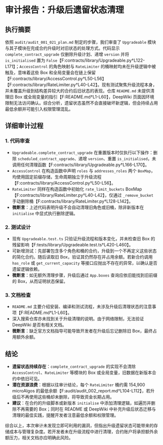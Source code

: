 # 审计报告：升级后遗留状态清理

## 执行摘要

依照 `audit/audit_001_021_plan.md` 制定的步骤，我们审查了 `Upgradeable` 模块与其子模块在完成合约升级时对旧状态的处理方式。代码显示 `complete_contract_upgrade` 仅删除升级计划、递增 `version` 并将 `is_initialised` 置为 `False`【F:contracts/library/Upgradeable.py†L122-L171】；`AccessControl` 的角色映射与 `RateLimiter` 的桶映射均未在升级逻辑中被触及，意味着这些 Box 和全局变量会在链上保留【F:contracts/library/AccessControl.py†L50-L56】【F:contracts/library/RateLimiter.py†L40-L42】。现有测试聚焦升级流程本身，并未覆盖升级到结构差异较大的合约后旧状态的表现。仓库 `README.md` 未提供清理旧 Box 或全局变量的指引【F:README.md†L1-L60】，DeepWiki 页面因环境限制无法访问确认。综合分析，遗留状态虽然不会直接破坏新逻辑，但会持续占用最低余额并可能引入权限管理混乱。

## 详细审计过程

### 1. 代码审查
- `Upgradeable.complete_contract_upgrade` 在重置版本时仅执行以下操作：删除 `scheduled_contract_upgrade`、递增 `version`、重置 `is_initialised`，未调用任何清理函数【F:contracts/library/Upgradeable.py†L166-L170】。
- `AccessControl` 在构造函数中声明 `roles` 与 `addresses_roles` 两个 `BoxMap`，均使用固定前缀存储，生命周期独立于升级流程【F:contracts/library/AccessControl.py†L50-L56】。
- `RateLimiter` 同样在构造函数中初始化 `rate_limit_buckets` BoxMap【F:contracts/library/RateLimiter.py†L40-L42】，仅通过 `_remove_bucket` 手动删除桶【F:contracts/library/RateLimiter.py†L128-L142】。
- **微断言**：上述代码表明升级不会自动清理旧角色或旧桶，除非新版本在 `initialise` 中显式执行删除逻辑。

### 2. 测试设计
- 现有 `Upgradeable.test.ts` 只验证升级流程和版本变化，并未检查旧 Box 的残留影响【F:tests/library/Upgradeable.test.ts†L420-L460】。
- 可新增测试：先部署包含多个角色和桶的合约，升级到一个不再定义这些状态的简化合约。随后读取旧 Box，验证其仍然存在并占用余额。若新合约调用 `has_role` 或 `get_current_capacity` 等接口应抛出不存在的异常，以确认是否遗留逻辑依赖。
- **微断言**：如无额外清理步骤，升级后通过 `App.boxes` 查询应依旧能找到旧前缀的 Box，从而证明状态保留。

### 3. 文档检查
- `README.md` 主要介绍安装、编译和测试流程，未涉及升级后清理状态的注意事项【F:README.md†L1-L60】。
- 深入搜索仓库亦未找到关于升级清理的说明。由于网络限制，无法验证 DeepWiki 是否有相关文档。
- **微断言**：缺乏官方文档指导可能导致开发者在升级后忘记删除旧 Box，最终占用额外余额。

## 结论

- **遗留状态持续存在**：`complete_contract_upgrade` 的实现不会清除 `AccessControl`、`RateLimiter` 等模块的 Box 或全局变量，旧数据在新版本合约中依旧可见。
- **潜在资源浪费**：根据以往审计结论，每个 `RateLimiter` 桶约需 154,900 microAlgos 的最低余额【F:audit/audit_002_report.md†L104-L112】，若升级后不再使用这些桶却未删除，将导致资金长期占用。
- **建议**：在合约的升级脚本或新版本 `initialise` 中添加清理逻辑，如遍历并删除不再需要的 Box；同时在 README 或 DeepWiki 中补充升级后状态迁移与清理的最佳实践，提醒开发者注意最低余额和权限管理。

综合以上，本次审计未发现立即可利用的漏洞，但指出升级遗留状态可能带来的存储成本与管理复杂度。若开发者未在升级流程中进行清理，合约账户将承担额外余额压力，相关文档亦应明确此风险。

